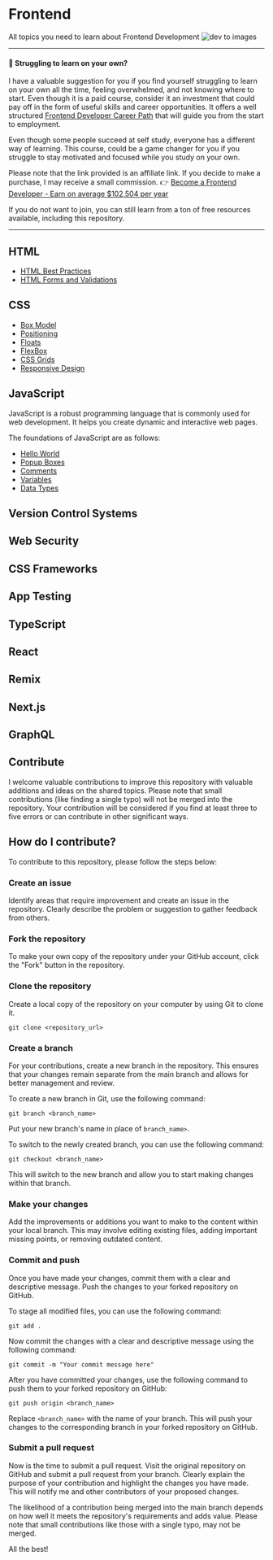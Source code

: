 # Frontend
All topics you need to learn about Frontend Development
![dev to images](https://user-images.githubusercontent.com/47534248/236635697-cd9e5b8e-05cd-4746-b94c-6aa9c639d1e6.jpg)

---
#### 📣 Struggling to learn on your own?
I have a valuable suggestion for you if you find yourself struggling to learn on your own all the time, feeling overwhelmed, and not knowing where to start. Even though it is a paid course, consider it an investment that could pay off in the form of useful skills and career opportunities. It offers a well structured [Frontend Developer Career Path](https://academy.zerotomastery.io/a/aff_ppr160by/external?affcode=441520_nmkbcy8m) that will guide you from the start to employment.

Even though some people succeed at self study, everyone has a different way of learning. This course, could be a game changer for you if you struggle to stay motivated and focused while you study on your own.

Please note that the link provided is an affiliate link. If you decide to make a purchase, I may receive a small commission.
👉 [Become a Frontend Developer - Earn on average $102,504 per year](https://academy.zerotomastery.io/a/aff_ppr160by/external?affcode=441520_nmkbcy8m)

If you do not want to join, you can still learn from a ton of free resources available, including this repository.

---
## HTML
- [HTML Best Practices](HTML/html-best-practices.md)
- [HTML Forms and Validations](HTML/html-form-validation.md)

## CSS 
- [Box Model](CSS/box-model.md)
- [Positioning](CSS/css-positioning.md)
- [Floats](CSS/floats.md)
- [FlexBox](CSS/flexbox.md)
- [CSS Grids](CSS/css-grids.md)
- [Responsive Design](CSS/responsive-design.md)

## JavaScript
JavaScript is a robust programming language that is commonly used for web development. It helps you create dynamic and interactive web pages.

The foundations of JavaScript are as follows:

- [Hello World](JavaScript/helloWorld.md)
- [Popup Boxes](JavaScript/popupBoxes.md)
- [Comments](JavaScript/comments.md)
- [Variables](JavaScript/variables.md)
- [Data Types](JavaScript/dataTypes.md)

## Version Control Systems

## Web Security

## CSS Frameworks

## App Testing

## TypeScript

## React

## Remix 

## Next.js

## GraphQL

## Contribute
I welcome valuable contributions to improve this repository with valuable additions and ideas on the shared topics.
Please note that small contributions (like finding a single typo) will not be merged into the repository. Your contribution will be considered if you find at least three to five errors or can contribute in other significant ways.

## How do I contribute?
To contribute to this repository, please follow the steps below:

### Create an issue 
Identify areas that require improvement and create an issue in the repository. Clearly describe the problem or suggestion to gather feedback from others.

### Fork the repository
To make your own copy of the repository under your GitHub account, click the "Fork" button in the repository.

### Clone the repository
Create a local copy of the repository on your computer by using Git to clone it.
```
git clone <repository_url>
```

### Create a branch
For your contributions, create a new branch in the repository. This ensures that your changes remain separate from the main branch and allows for better management and review.

To create a new branch in Git, use the following command:
```
git branch <branch_name>
```
Put your new branch's name in place of `branch_name>`.

To switch to the newly created branch, you can use the following command:

```
git checkout <branch_name>
```
This will switch to the new branch and allow you to start making changes within that branch.

### Make your changes
Add the improvements or additions you want to make to the content within your local branch. This may involve editing existing files, adding important missing points, or removing outdated content.

### Commit and push
Once you have made your changes, commit them with a clear and descriptive message. Push the changes to your forked repository on GitHub.

To stage all modified files, you can use the following command:
   ```
   git add .
   ```

Now commit the changes with a clear and descriptive message using the following command:

   ```
   git commit -m "Your commit message here"
   ```

After you have committed your changes, use the following command to push them to your forked repository on GitHub:

   ```
   git push origin <branch_name>
   ```

Replace `<branch_name>` with the name of your branch. This will push your changes to the corresponding branch in your forked repository on GitHub.


### Submit a pull request
Now is the time to submit a pull request. Visit the original repository on GitHub and submit a pull request from your branch. Clearly explain the purpose of your contribution and highlight the changes you have made. This will notify me and other contributors of your proposed changes.

The likelihood of a contribution being merged into the main branch depends on how well it meets the repository's requirements and adds value. Please note that small contributions like those with a single typo, may not be merged. 

All the best!
